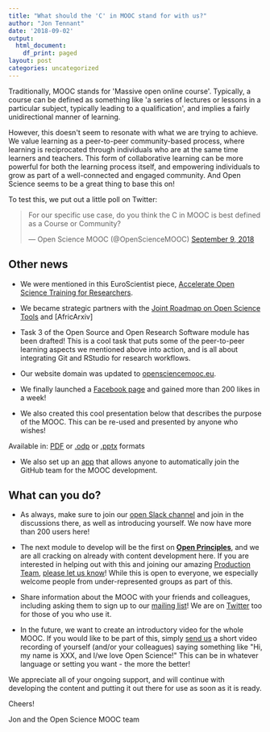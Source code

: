 ```yaml
---
title: "What should the 'C' in MOOC stand for with us?"
author: "Jon Tennant"
date: '2018-09-02'
output:
  html_document:
    df_print: paged
layout: post
categories: uncategorized
---
```


Traditionally, MOOC stands for 'Massive open online course'. Typically, a course can be defined as something like 'a series of lectures or lessons in a particular subject, typically leading to a qualification', and implies a fairly unidirectional manner of learning.

However, this doesn't seem to resonate with what we are trying to achieve. We value learning as a peer-to-peer community-based process, where learning is reciprocated through individuals who are at the same time learners and teachers. This form of collaborative learning can be more powerful for both the learning process itself, and empowering individuals to grow as part of a well-connected and engaged community. And Open Science seems to be a great thing to base this on! 

To test this, we put out a little poll on Twitter:

<blockquote class="twitter-tweet" data-lang="en"><p lang="en" dir="ltr">For our specific use case, do you think the C in MOOC is best defined as a Course or Community?</p>&mdash; Open Science MOOC (@OpenScienceMOOC) <a href="https://twitter.com/OpenScienceMOOC/status/1038756891050962944?ref_src=twsrc%5Etfw">September 9, 2018</a></blockquote>
<script async src="https://platform.twitter.com/widgets.js" charset="utf-8"></script>

## Other news

* We were mentioned in this EuroScientist piece, [Accelerate Open Science Training for Researchers](https://www.euroscientist.com/accelerate-open-science-training-for-researchers/).

* We became strategic partners with the [Joint Roadmap on Open Science Tools](https://jrost.org/) and [AfricArxiv]

* Task 3 of the Open Source and Open Research Software module has been drafted! This is a cool task that puts some of the peer-to-peer learning aspects we mentioned above into action, and is all about integrating Git and RStudio for research workflows.

* Our website domain was updated to [opensciencemooc.eu](https://opensciencemooc.eu/).

* We finally launched a [Facebook page](https://www.facebook.com/OpenScienceMOOC/) and gained more than 200 likes in a week!

* We also created this cool presentation below that describes the purpose of the MOOC. This can be re-used and presented by anyone who wishes!

<p align="center">
<object type="application/pdf"
    data="{{ "assets/pdf/MOOC_presentation.pdf" | relative_url }}"
    width="640"
    height="400">
</object>
</p>

<p align="center">
<footer>Available in: <a href="https://github.com/OpenScienceMOOC/Main/blob/master/MOOC_presentation.pdf">PDF</a> or <a href="https://github.com/OpenScienceMOOC/Main/blob/master/MOOC_presentation.odp">.odp</a> or <a href="https://github.com/OpenScienceMOOC/Main/blob/master/MOOC_presentation.pptx">.pptx</a> formats </footer>
</p>


* We also set up an [app](https://open-science-mooc-invite.herokuapp.com/) that allows anyone to automatically join the GitHub team for the MOOC development. 

## What can you do?

* As always, make sure to join our [open Slack channel](https://openmooc-ers-slackin.herokuapp.com/) and join in the discussions there, as well as introducing yourself. We now have more than 200 users here! 

* The next module to develop will be the first on [**Open Principles**](https://github.com/OpenScienceMOOC/Module-1-Open-Principles), and we are all cracking on already with content development here. If you are interested in helping out with this and joining our amazing [Production Team](https://opensciencemooc/people/#production), [please let us know](mailto:info@opensciencemooc.eu)! While this is open to everyone, we especially welcome people from under-represented groups as part of this.

* Share information about the MOOC with your friends and colleagues, including asking them to sign up to our [mailing list](https://opensciencemooc/contact/)! We are on [Twitter](https://twitter.com/OpenScienceMOOC) too for those of you who use it.

* In the future, we want to create an introductory video for the whole MOOC. If you would like to be part of this, simply [send us](mailto:info@opensciencemooc.eu) a short video recording of yourself (and/or your colleagues) saying something like "Hi, my name is XXX, and I/we love Open Science!" This can be in whatever language or setting you want - the more the better! 

We appreciate all of your ongoing support, and will continue with developing the content and putting it out there for use as soon as it is ready.

Cheers!

Jon and the Open Science MOOC team